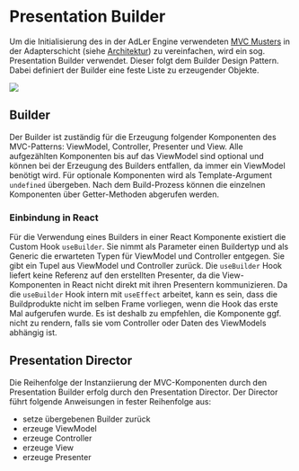 # Presentation Builder 

Um die Initialisierung des in der AdLer Engine verwendeten [MVC Musters](MVC-Muster-Engine.md) in der Adapterschicht 
(siehe [Architektur](Architektur.md)) zu vereinfachen, wird ein sog. Presentation Builder verwendet. Dieser folgt dem 
Builder Design Pattern. Dabei definiert der Builder eine feste Liste zu erzeugender Objekte. 

![](imageEnginePresentationBuilder.jpg)

## Builder
Der Builder ist zuständig für die Erzeugung folgender Komponenten des MVC-Patterns: ViewModel, Controller, Presenter und View. 
Alle aufgezählten Komponenten bis auf das ViewModel sind optional und können bei der Erzeugung des Builders entfallen, da immer ein ViewModel benötigt wird.
Für optionale Komponenten wird als Template-Argument `undefined` übergeben.
Nach dem Build-Prozess können die einzelnen Komponenten über Getter-Methoden abgerufen werden.

### Einbindung in React
Für die Verwendung eines Builders in einer React Komponente existiert die Custom Hook `useBuilder`.
Sie nimmt als Parameter einen Buildertyp und als Generic die erwarteten Typen für ViewModel und Controller entgegen. Sie gibt ein Tupel aus ViewModel und Controller zurück.
Die `useBuilder` Hook liefert keine Referenz auf den erstellten Presenter, da die View-Komponenten in React nicht direkt mit ihren Presentern kommunizieren.
Da die `useBuilder` Hook intern mit `useEffect` arbeitet, kann es sein, dass die Buildprodukte nicht im selben Frame vorliegen, wenn die Hook das erste Mal aufgerufen wurde.
Es ist deshalb zu empfehlen, die Komponente ggf. nicht zu rendern, falls sie vom Controller oder Daten des ViewModels abhängig ist.

## Presentation Director
Die Reihenfolge der Instanziierung der MVC-Komponenten durch den Presentation Builder erfolg durch den Presentation Director.
Der Director führt folgende Anweisungen in fester Reihenfolge aus:
- setze übergebenen Builder zurück
- erzeuge ViewModel
- erzeuge Controller
- erzeuge View
- erzeuge Presenter